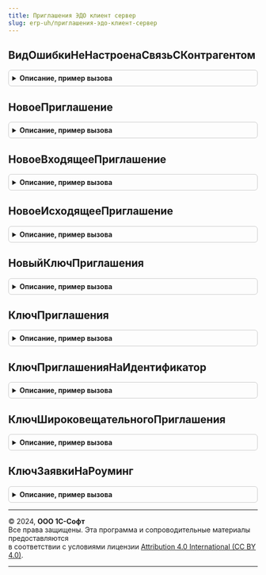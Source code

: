 ```yaml
---
title: Приглашения ЭДО клиент сервер
slug: erp-uh/приглашения-эдо-клиент-сервер
---
```



## ВидОшибкиНеНастроенаСвязьСКонтрагентом
<details style="margin: 1em 0; padding: 0.5em; border: 1px solid #ccc; border-radius: 6px;">

<summary style="font-weight: bold; cursor: pointer;">Описание, пример вызова</summary>

```bsl

Функция ВидОшибкиНеНастроенаСвязьСКонтрагентом(СтатусПриглашения, ВидОперации) Экспорт
```

Пример вызова
```bsl
Результат = ПриглашенияЭДОКлиентСервер.ВидОшибкиНеНастроенаСвязьСКонтрагентом(СтатусПриглашения, ВидОперации) 
```
</details>

## НовоеПриглашение
<details style="margin: 1em 0; padding: 0.5em; border: 1px solid #ccc; border-radius: 6px;">

<summary style="font-weight: bold; cursor: pointer;">Описание, пример вызова</summary>

```bsl

// Параметры:
//  Вид - см. ПриглашенияЭДОСлужебныйКлиентСервер.ВидПриглашенияВходящее
//
// Возвращаемое значение:
//  Структура:
// * Вид - см. ПриглашенияЭДОСлужебныйКлиентСервер.ВидПриглашенияВходящее
// * ИдентификаторОрганизации - Строка
// * ИдентификаторКонтрагента - Строка
// * Организация - Неопределено,ОпределяемыйТип.Организация
// * Контрагент - Неопределено,ОпределяемыйТип.УчастникЭДО
Функция НовоеПриглашение(Вид) Экспорт
```

Пример вызова
```bsl
Результат = ПриглашенияЭДОКлиентСервер.НовоеПриглашение(Вид) 
```
</details>

## НовоеВходящееПриглашение
<details style="margin: 1em 0; padding: 0.5em; border: 1px solid #ccc; border-radius: 6px;">

<summary style="font-weight: bold; cursor: pointer;">Описание, пример вызова</summary>

```bsl

// Параметры:
//  КлючПриглашения - Строка
//
// Возвращаемое значение:
// 	Структура:
// * Вид - см. ПриглашенияЭДОСлужебныйКлиентСервер.ВидПриглашенияВходящее
// * ИдентификаторОрганизации - Строка
// * ИдентификаторКонтрагента - Строка
// * Организация - Неопределено,ОпределяемыйТип.Организация
// * Контрагент - Неопределено,ОпределяемыйТип.УчастникЭДО
// * КлючПриглашения - Строка
// * СпособОбмена - ПеречислениеСсылка.СпособыОбменаЭД
// * ПричинаОтказа - Строка
// * Статус - ПеречислениеСсылка.СтатусыПриглашений
// * НовыйКонтрагент - Число
// * ГотовоКПринятию - Булево
// * ЭтоОблачныйЭДО - Булево
Функция НовоеВходящееПриглашение(КлючПриглашения = "") Экспорт
```

Пример вызова
```bsl
Результат = ПриглашенияЭДОКлиентСервер.НовоеВходящееПриглашение(КлючПриглашения);
```
</details>

## НовоеИсходящееПриглашение
<details style="margin: 1em 0; padding: 0.5em; border: 1px solid #ccc; border-radius: 6px;">

<summary style="font-weight: bold; cursor: pointer;">Описание, пример вызова</summary>

```bsl

// Возвращает набор параметров нового приглашения.
//
// Параметры:
//  ТипПриглашения - ПеречислениеСсылка.ТипыПриглашений - влияет на набор возвращаемых параметров.
//  КлючПриглашения - Строка - если не указан, присваивается новый.
//
// Возвращаемое значение:
//  Структура:
//  * КлючПриглашения - Строка
//  * Вид - Строка
//  * Тип - ПеречислениеСсылка.ТипыПриглашений
//  * ИдентификаторОрганизации - Строка
//  * ИдентификаторКонтрагента - Строка
//  * Организация - ОпределяемыйТип.Организация
//  * Контрагент - ОпределяемыйТип.КонтрагентБЭД
//  * EmailОрганизации - Строка
//  * EmailКонтрагента - Строка
//  * ПолучательКПП - Строка
//  * ПолучательИНН - Строка
//  * ОператорЭДО - Строка
//  * СоздаватьНастройкиЭДО - Булево
//  * ТребуетсяСоглашение - Булево
//  * ТекстПриглашения - Строка
//  * ЭтоОблачныйЭДО - Булево
//  * АдресПисьмаОВыбореОператора - Строка
Функция НовоеИсходящееПриглашение(ТипПриглашения) Экспорт
```

Пример вызова
```bsl
Результат = ПриглашенияЭДОКлиентСервер.НовоеИсходящееПриглашение(ТипПриглашения) 
```
</details>

## НовыйКлючПриглашения
<details style="margin: 1em 0; padding: 0.5em; border: 1px solid #ccc; border-radius: 6px;">

<summary style="font-weight: bold; cursor: pointer;">Описание, пример вызова</summary>

```bsl

Функция НовыйКлючПриглашения() Экспорт
```

Пример вызова
```bsl
Результат = ПриглашенияЭДОКлиентСервер.НовыйКлючПриглашения() 
```
</details>

## КлючПриглашения
<details style="margin: 1em 0; padding: 0.5em; border: 1px solid #ccc; border-radius: 6px;">

<summary style="font-weight: bold; cursor: pointer;">Описание, пример вызова</summary>

```bsl

Функция КлючПриглашения() Экспорт
```

Пример вызова
```bsl
Результат = ПриглашенияЭДОКлиентСервер.КлючПриглашения() 
```
</details>

## КлючПриглашенияНаИдентификатор
<details style="margin: 1em 0; padding: 0.5em; border: 1px solid #ccc; border-radius: 6px;">

<summary style="font-weight: bold; cursor: pointer;">Описание, пример вызова</summary>

```bsl

Функция КлючПриглашенияНаИдентификатор() Экспорт
```

Пример вызова
```bsl
Результат = ПриглашенияЭДОКлиентСервер.КлючПриглашенияНаИдентификатор() 
```
</details>

## КлючШироковещательногоПриглашения
<details style="margin: 1em 0; padding: 0.5em; border: 1px solid #ccc; border-radius: 6px;">

<summary style="font-weight: bold; cursor: pointer;">Описание, пример вызова</summary>

```bsl

Функция КлючШироковещательногоПриглашения() Экспорт
```

Пример вызова
```bsl
Результат = ПриглашенияЭДОКлиентСервер.КлючШироковещательногоПриглашения() 
```
</details>

## КлючЗаявкиНаРоуминг
<details style="margin: 1em 0; padding: 0.5em; border: 1px solid #ccc; border-radius: 6px;">

<summary style="font-weight: bold; cursor: pointer;">Описание, пример вызова</summary>

```bsl

Функция КлючЗаявкиНаРоуминг() Экспорт
```

Пример вызова
```bsl
Результат = ПриглашенияЭДОКлиентСервер.КлючЗаявкиНаРоуминг() 
```
</details>

---

© 2024, **ООО 1С-Софт**  
Все права защищены. Эта программа и сопроводительные материалы предоставляются  
в соответствии с условиями лицензии [Attribution 4.0 International (CC BY 4.0)](https://creativecommons.org/licenses/by/4.0/legalcode).

---
